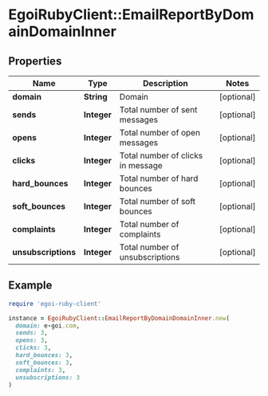 # EgoiRubyClient::EmailReportByDomainDomainInner

## Properties

| Name | Type | Description | Notes |
| ---- | ---- | ----------- | ----- |
| **domain** | **String** | Domain | [optional] |
| **sends** | **Integer** | Total number of sent messages | [optional] |
| **opens** | **Integer** | Total number of open messages | [optional] |
| **clicks** | **Integer** | Total number of clicks in message | [optional] |
| **hard_bounces** | **Integer** | Total number of hard bounces | [optional] |
| **soft_bounces** | **Integer** | Total number of soft bounces | [optional] |
| **complaints** | **Integer** | Total number of complaints | [optional] |
| **unsubscriptions** | **Integer** | Total number of unsubscriptions | [optional] |

## Example

```ruby
require 'egoi-ruby-client'

instance = EgoiRubyClient::EmailReportByDomainDomainInner.new(
  domain: e-goi.com,
  sends: 3,
  opens: 3,
  clicks: 3,
  hard_bounces: 3,
  soft_bounces: 3,
  complaints: 3,
  unsubscriptions: 3
)
```

